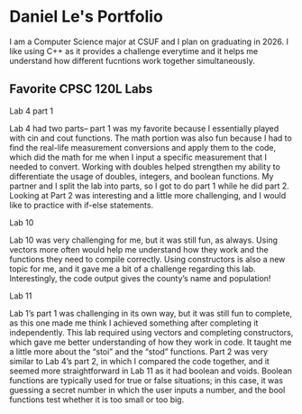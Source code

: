 # Daniel Le's Portfolio

I am a Computer Science major at CSUF and I plan on graduating in 2026. I like using C++ as it provides a challenge everytime and it helps me understand how different fucntions work together simultaneously. 

## Favorite CPSC 120L Labs

Lab 4 part 1

Lab 4 had two parts– part 1 was my favorite because I essentially played with cin and cout functions. 
The math portion was also fun because I had to find the real-life measurement conversions and apply them to the code, which did the
math for me when I input a specific measurement that I needed to convert. Working with doubles helped strengthen my ability to differentiate 
the usage of doubles, integers, and boolean functions. My partner and I split the lab into parts, so I got to do part 1 while he did part 2. 
Looking at Part 2 was interesting and a little more challenging, and I would like to practice with if-else statements. 


Lab 10 

Lab 10 was very challenging for me, but it was still fun, as always. Using vectors more often would help me 
understand how they work and the functions they need to compile correctly. Using constructors is also a new topic for me, and it gave me a 
bit of a challenge regarding this lab. Interestingly, the code output gives the county’s name and population! 


Lab 11

Lab 1’s part 1 was challenging in its own way, but it was still fun to complete, as this one made me think I achieved something after completing it independently.
This lab required using vectors and completing constructors, which gave me better understanding of how they work in code. 
It taught me a little more about the “stoi” and the “stod” functions. Part 2 was very similar to Lab 4’s part 2, in which I compared the code together, and it 
seemed more straightforward in Lab 11 as it had boolean and voids. Boolean functions are typically used for true or false situations; in this case, it was guessing a 
secret number in which the user inputs a number, and the bool functions test whether it is too small or too big. 


